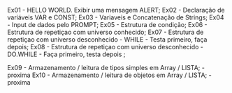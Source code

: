 Ex01 - HELLO WORLD. Exibir uma mensagem ALERT;
Ex02 - Declaração de variáveis VAR e CONST;
Ex03 - Variaveis e Concatenação de Strings;
Ex04 - Input de dados pelo PROMPT;
Ex05 - Estrutura de condição;
Ex06 - Estrutura de repetiçao com universo conhecido;
Ex07 - Estrutura de repetiçao com universo desconhecido - WHILE - Testa primeiro, faça depois;
Ex08 - Estrutura de repetiçao com universo desconhecido - DO.WHILE - Faça primeiro, testa depois ;

Ex09 - Armazenamento / leitura de tipos simples em Array / LISTA; - proxima
Ex10 - Armazenamento / leitura de objetos em Array / LISTA; - proxima 
